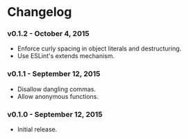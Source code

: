 # Changelog

### v0.1.2 - October 4, 2015

- Enforce curly spacing in object literals and destructuring.
- Use ESLint's extends mechanism.


### v0.1.1 - September 12, 2015

- Disallow dangling commas.
- Allow anonymous functions.


### v0.1.0 - September 12, 2015

- Initial release.
